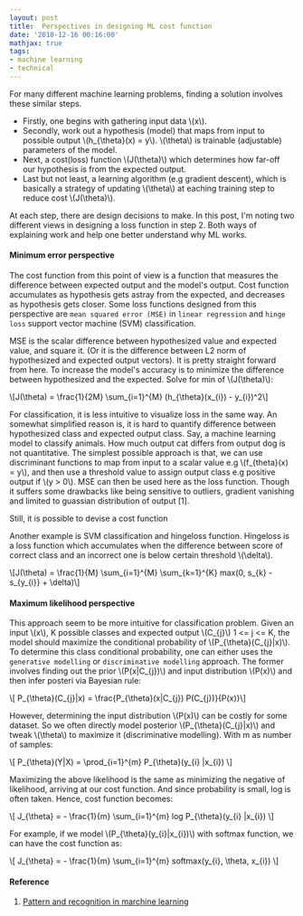 ```yaml
---
layout: post
title:  Perspectives in designing ML cost function
date: '2018-12-16 00:16:00'
mathjax: true
tags:
- machine learning
- technical
---
```


For many different machine learning problems, finding a solution involves these similar steps. 

- Firstly, one begins with gathering input data \\(x\\). 
- Secondly, work out a hypothesis (model) that maps from input to possible output \\(h_{\theta}(x) = y\\). \\(\theta\\) is trainable (adjustable) parameters of the model. 
- Next, a cost(loss) function \\(J(\theta)\\) which determines how far-off our hypothesis is from the expected output.
- Last but not least, a learning algorithm (e.g gradient descent), which is basically a strategy of updating \\(\theta\\) at eaching training step to reduce cost \\(J(\theta)\\).

At each step, there are design decisions to make. In this post, I'm noting two different views in designing a loss function in step 2. Both ways of explaining work and help one better understand why ML works.

#### Minimum error perspective

The cost function from this point of view is a function that measures the difference between expected output and the model's output. Cost function accumulates as hypothesis gets astray from the expected, and decreases as hypothesis gets closer. Some loss functions designed from this perspective are `mean squared error (MSE)` in `linear regression` and `hinge loss` support vector machine (SVM) classification.

MSE is the scalar difference between hypothesized value and expected value, and square it. (Or it is the difference between L2 norm of hypothesized and expected output vectors). It is pretty straight forward from here. To increase the model's accuracy is to minimize the difference between hypothesized and the expected. Solve for min of \\(J(\theta)\\):

\\[J(\theta) = \frac{1}{2M} \sum_{i=1}^{M} (h_{\theta}(x_{i}) - y_{i})^2\\]

For classification, it is less intuitive to visualize loss in the same way. An somewhat simplified reason is, it is hard to quantify difference between hypothesized class and expected output class. Say, a machine learning model to classify animals. How much output cat differs from output dog is not quantitative. The simplest possible approach is that, we can use discriminant functions to map from input to a scalar value e.g \\(f_{theta}(x) = y\\), and then use a threshold value to assign output class e.g positive output if \\(y > 0\\). MSE can then be used here as the loss function. Though it suffers some drawbacks like being sensitive to outliers, gradient vanishing and limited to guassian distribution of output \[1\].

Still, it is possible to devise a cost function 

Another example is SVM classification and hingeloss function. Hingeloss is a loss function which accumulates when the difference between score of correct class and an incorrect one is below certain threshold \\(\delta\\).

\\[J(\theta) = \frac{1}{M} \sum_{i=1}^{M} \sum_{k=1}^{K} max(0, s_{k} - s_{y_{i}} + \delta)\\]

#### Maximum likelihood perspective

This approach seem to be more intuitive for classification problem. Given an input \\(x\\), K possible classes and expected output \\(C_{j}\\) 1 <= j <= K, the model should maximize the conditional probability of \\(P_{\theta}(C_{j}\|x)\\). To determine this class conditional probability, one can either uses the `generative modelling` or `discriminative modelling` approach. The former involves finding out the prior \\(P(x\|C_{j})\\) and input distribution \\(P(x)\\) and then infer posteri via Bayesian rule:

\\[ P_{\theta}(C_{j}\|x) = \frac{P_{\theta}(x\|C_{j}) P(C_{j})}{P(x)}\\]

However, determining the input distribution \\(P(x)\\) can be costly for some dataset. So we often directly model posterior \\(P_{\theta}(C_{j}\|x)\\) and tweak \\(\theta\\) to maximize it (discriminative modelling). With m as number of samples:

\\[ P_{\theta}(Y\|X) = \prod_{i=1}^{m} P_{\theta}(y_{i} \|x_{i}) \\]

Maximizing the above likelihood is the same as minimizing the negative of likelihood, arriving at our cost function. And since probability is small, log is often taken. Hence, cost function becomes:

\\[ J_{\theta} = - \frac{1}{m} \sum_{i=1}^{m} log P_{\theta}(y_{i} \|x_{i}) \\]

For example, if we model \\(P_{\theta}(y_{i}\|x_{i})\\) with softmax function, we can have the cost function as:

\\[ J_{\theta} = - \frac{1}{m} \sum_{i=1}^{m} softmax(y_{i}, \theta, x_{i}) \\]


#### Reference

1. [Pattern and recognition in marchine learning](http://cs231n.github.io/linear-classify/)